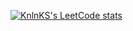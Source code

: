 [![KnlnKS's LeetCode stats](https://leetcode-stats-six.vercel.app/?username=cranky4&theme=dark)](https://github.com/KnlnKS/leetcode-stats)
